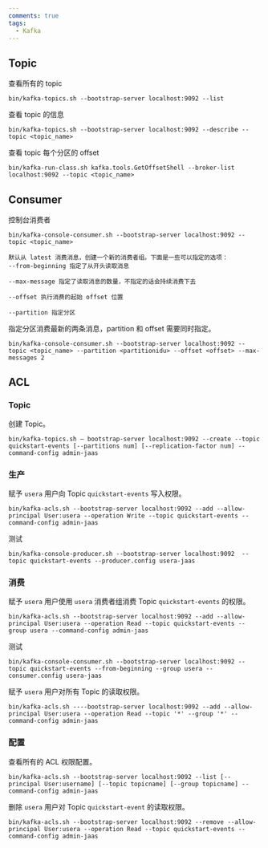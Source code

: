```yaml
---
comments: true
tags:
  - Kafka
---
```

## Topic

查看所有的 topic
```
bin/kafka-topics.sh --bootstrap-server localhost:9092 --list
```

查看 topic 的信息
```
bin/kafka-topics.sh --bootstrap-server localhost:9092 --describe --topic <topic_name>
```

查看 topic 每个分区的 offset
```
bin/kafka-run-class.sh kafka.tools.GetOffsetShell --broker-list localhost:9092 --topic <topic_name>
```
## Consumer

控制台消费者
```
bin/kafka-console-consumer.sh --bootstrap-server localhost:9092 --topic <topic_name>

默认从 latest 消费消息，创建一个新的消费者组。下面是一些可以指定的选项：
--from-beginning 指定了从开头读取消息

--max-message 指定了读取消息的数量，不指定的话会持续消费下去

--offset 执行消费的起始 offset 位置

--partition 指定分区
```

指定分区消费最新的两条消息，partition 和 offset 需要同时指定。
```
bin/kafka-console-consumer.sh --bootstrap-server localhost:9092 --topic <topic_name> --partition <partitionidu> --offset <offset> --max-messages 2
```

## ACL
### Topic

创建 Topic。
```shell
bin/kafka-topics.sh — bootstrap-server localhost:9092 --create --topic quickstart-events [--partitions num] [--replication-factor num] --command-config admin-jaas
```

### 生产

赋予 `usera` 用户向 Topic `quickstart-events` 写入权限。
```shell
bin/kafka-acls.sh --bootstrap-server localhost:9092 --add --allow-principal User:usera --operation Write --topic quickstart-events --command-config admin-jaas
```

测试
```shell
bin/kafka-console-producer.sh --bootstrap-server localhost:9092  --topic quickstart-events --producer.config usera-jaas
```

### 消费

赋予 `usera` 用户使用 `usera` 消费者组消费 Topic `quickstart-events` 的权限。
```shell
bin/kafka-acls.sh --bootstrap-server localhost:9092 --add --allow-principal User:usera --operation Read --topic quickstart-events --group usera --command-config admin-jaas
```

测试
```shell
bin/kafka-console-consumer.sh --bootstrap-server localhost:9092 --topic quickstart-events --from-beginning --group usera --consumer.config usera-jaas
```

赋予 `usera` 用户对所有 Topic 的读取权限。
```shell
bin/kafka-acls.sh ----bootstrap-server localhost:9092 --add --allow-principal User:usera --operation Read --topic '*' --group '*' --command-config admin-jaas
```

### 配置

查看所有的 ACL 权限配置。
```shell
bin/kafka-acls.sh --bootstrap-server localhost:9092 --list [--principal User:username] [--topic topicname] [--group topicname] --command-config admin-jaas
```


删除 `usera` 用户对 Topic `quickstart-event` 的读取权限。
```shell
bin/kafka-acls.sh --bootstrap-server localhost:9092 --remove --allow-principal User:usera --operation Read --topic quickstart-events --command-config admin-jaas 
```